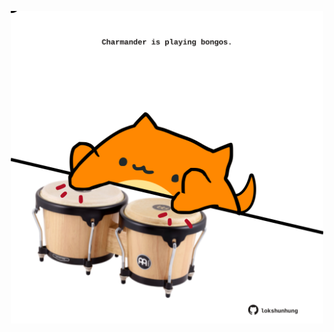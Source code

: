 <!-- built at 30/08/2021, 01:43:57 UTC -->
<p align="center">
  <img width="500" height="500" src="./ReadmeImage.svg">
</p>
